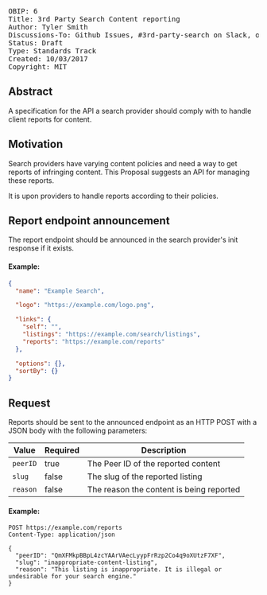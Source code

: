 <pre>
OBIP: 6
Title: 3rd Party Search Content reporting
Author: Tyler Smith <tyler@ob1.io>
Discussions-To: Github Issues, #3rd-party-search on Slack, or <tyler@ob1.io>  
Status: Draft
Type: Standards Track
Created: 10/03/2017
Copyright: MIT
</pre>

## Abstract
A specification for the API a search provider should comply with to handle client reports for content.


## Motivation
Search providers have varying content policies and need a way to get reports of infringing content. This Proposal suggests an API for managing these reports.

It is upon providers to handle reports according to their policies.

## Report endpoint announcement

The report endpoint should be announced in the search provider's init response if it exists.

#### Example:

```json
{
  "name": "Example Search",

  "logo": "https://example.com/logo.png",

  "links": {
    "self": "",
    "listings": "https://example.com/search/listings",
    "reports": "https://example.com/reports"
  },

  "options": {},
  "sortBy": {}
}
```

## Request

Reports should be sent to the announced endpoint as an HTTP POST with a JSON body with the following parameters:

Value | Required | Description
--- | --- | ---
`peerID` | true | The Peer ID of the reported content
`slug` | false | The slug of the reported listing
`reason` | false | The reason the content is being reported

#### Example:

```
POST https://example.com/reports
Content-Type: application/json

{
  "peerID": "QmXFMkpBBpL4zcYAArVAecLyypFrRzp2Co4q9oXUtzF7XF",
  "slug": "inappropriate-content-listing",
  "reason": "This listing is inappropriate. It is illegal or undesirable for your search engine."
}
```
